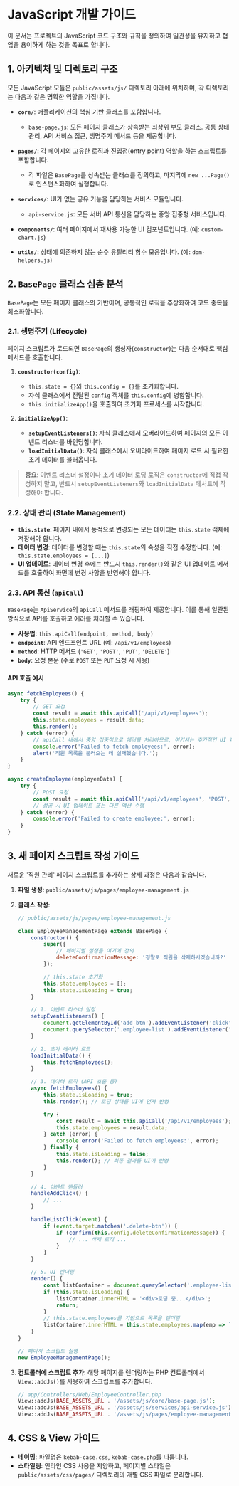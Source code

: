 # JavaScript 개발 가이드

이 문서는 프로젝트의 JavaScript 코드 구조와 규칙을 정의하여 일관성을 유지하고 협업을 용이하게 하는 것을 목표로 합니다.

## 1. 아키텍처 및 디렉토리 구조

모든 JavaScript 모듈은 `public/assets/js/` 디렉토리 아래에 위치하며, 각 디렉토리는 다음과 같은 명확한 역할을 가집니다.

- **`core/`**: 애플리케이션의 핵심 기반 클래스를 포함합니다.
  - `base-page.js`: 모든 페이지 클래스가 상속받는 최상위 부모 클래스. 공통 상태 관리, API 서비스 접근, 생명주기 메서드 등을 제공합니다.

- **`pages/`**: 각 페이지의 고유한 로직과 진입점(entry point) 역할을 하는 스크립트를 포함합니다.
  - 각 파일은 `BasePage`를 상속받는 클래스를 정의하고, 마지막에 `new ...Page()`로 인스턴스화하여 실행합니다.

- **`services/`**: UI가 없는 공유 기능을 담당하는 서비스 모듈입니다.
  - `api-service.js`: 모든 서버 API 통신을 담당하는 중앙 집중형 서비스입니다.

- **`components/`**: 여러 페이지에서 재사용 가능한 UI 컴포넌트입니다. (예: `custom-chart.js`)

- **`utils/`**: 상태에 의존하지 않는 순수 유틸리티 함수 모음입니다. (예: `dom-helpers.js`)

## 2. `BasePage` 클래스 심층 분석

`BasePage`는 모든 페이지 클래스의 기반이며, 공통적인 로직을 추상화하여 코드 중복을 최소화합니다.

### 2.1. 생명주기 (Lifecycle)

페이지 스크립트가 로드되면 `BasePage`의 생성자(`constructor`)는 다음 순서대로 핵심 메서드를 호출합니다.

1.  **`constructor(config)`**:
    - `this.state = {}`와 `this.config = {}`를 초기화합니다.
    - 자식 클래스에서 전달된 `config` 객체를 `this.config`에 병합합니다.
    - `this.initializeApp()`을 호출하여 초기화 프로세스를 시작합니다.

2.  **`initializeApp()`**:
    - **`setupEventListeners()`**: 자식 클래스에서 오버라이드하여 페이지의 모든 이벤트 리스너를 바인딩합니다.
    - **`loadInitialData()`**: 자식 클래스에서 오버라이드하여 페이지 로드 시 필요한 초기 데이터를 불러옵니다.

> **중요**: 이벤트 리스너 설정이나 초기 데이터 로딩 로직은 `constructor`에 직접 작성하지 말고, 반드시 `setupEventListeners`와 `loadInitialData` 메서드에 작성해야 합니다.

### 2.2. 상태 관리 (State Management)

- **`this.state`**: 페이지 내에서 동적으로 변경되는 모든 데이터는 `this.state` 객체에 저장해야 합니다.
- **데이터 변경**: 데이터를 변경할 때는 `this.state`의 속성을 직접 수정합니다. (예: `this.state.employees = [...]`)
- **UI 업데이트**: 데이터 변경 후에는 반드시 `this.render()`와 같은 UI 업데이트 메서드를 호출하여 화면에 변경 사항을 반영해야 합니다.

### 2.3. API 통신 (`apiCall`)

`BasePage`는 `ApiService`의 `apiCall` 메서드를 래핑하여 제공합니다. 이를 통해 일관된 방식으로 API를 호출하고 에러를 처리할 수 있습니다.

- **사용법**: `this.apiCall(endpoint, method, body)`
- **`endpoint`**: API 엔드포인트 URL (예: `/api/v1/employees`)
- **`method`**: HTTP 메서드 (`'GET'`, `'POST'`, `'PUT'`, `'DELETE'`)
- **`body`**: 요청 본문 (주로 `POST` 또는 `PUT` 요청 시 사용)

#### API 호출 예시

```javascript
async fetchEmployees() {
    try {
        // GET 요청
        const result = await this.apiCall('/api/v1/employees');
        this.state.employees = result.data;
        this.render();
    } catch (error) {
        // apiCall 내에서 중앙 집중적으로 에러를 처리하므로, 여기서는 추가적인 UI 피드백만 처리
        console.error('Failed to fetch employees:', error);
        alert('직원 목록을 불러오는 데 실패했습니다.');
    }
}

async createEmployee(employeeData) {
    try {
        // POST 요청
        const result = await this.apiCall('/api/v1/employees', 'POST', employeeData);
        // 성공 시 UI 업데이트 또는 다른 액션 수행
    } catch (error) {
        console.error('Failed to create employee:', error);
    }
}
```

## 3. 새 페이지 스크립트 작성 가이드

새로운 '직원 관리' 페이지 스크립트를 추가하는 상세 과정은 다음과 같습니다.

1.  **파일 생성**: `public/assets/js/pages/employee-management.js`

2.  **클래스 작성**:

    ```javascript
    // public/assets/js/pages/employee-management.js

    class EmployeeManagementPage extends BasePage {
        constructor() {
            super({
                // 페이지별 설정을 여기에 정의
                deleteConfirmationMessage: '정말로 직원을 삭제하시겠습니까?'
            });

            // this.state 초기화
            this.state.employees = [];
            this.state.isLoading = true;
        }

        // 1. 이벤트 리스너 설정
        setupEventListeners() {
            document.getElementById('add-btn').addEventListener('click', () => this.handleAddClick());
            document.querySelector('.employee-list').addEventListener('click', (e) => this.handleListClick(e));
        }

        // 2. 초기 데이터 로드
        loadInitialData() {
            this.fetchEmployees();
        }

        // 3. 데이터 로직 (API 호출 등)
        async fetchEmployees() {
            this.state.isLoading = true;
            this.render(); // 로딩 상태를 UI에 먼저 반영

            try {
                const result = await this.apiCall('/api/v1/employees');
                this.state.employees = result.data;
            } catch (error) {
                console.error('Failed to fetch employees:', error);
            } finally {
                this.state.isLoading = false;
                this.render(); // 최종 결과를 UI에 반영
            }
        }

        // 4. 이벤트 핸들러
        handleAddClick() {
            // ...
        }

        handleListClick(event) {
            if (event.target.matches('.delete-btn')) {
                if (confirm(this.config.deleteConfirmationMessage)) {
                    // ... 삭제 로직 ...
                }
            }
        }

        // 5. UI 렌더링
        render() {
            const listContainer = document.querySelector('.employee-list');
            if (this.state.isLoading) {
                listContainer.innerHTML = '<div>로딩 중...</div>';
                return;
            }
            // this.state.employees를 기반으로 목록을 렌더링
            listContainer.innerHTML = this.state.employees.map(emp => `<div>${emp.name}</div>`).join('');
        }
    }

    // 페이지 스크립트 실행
    new EmployeeManagementPage();
    ```

3.  **컨트롤러에 스크립트 추가**: 해당 페이지를 렌더링하는 PHP 컨트롤러에서 `View::addJs()`를 사용하여 스크립트를 추가합니다.

    ```php
    // app/Controllers/Web/EmployeeController.php
    View::addJs(BASE_ASSETS_URL . '/assets/js/core/base-page.js');
    View::addJs(BASE_ASSETS_URL . '/assets/js/services/api-service.js'); // ApiService도 추가
    View::addJs(BASE_ASSETS_URL . '/assets/js/pages/employee-management.js');
    ```

## 4. CSS & View 가이드

-   **네이밍**: 파일명은 `kebab-case.css`, `kebab-case.php`를 따릅니다.
-   **스타일링**: 인라인 CSS 사용을 지양하고, 페이지별 스타일은 `public/assets/css/pages/` 디렉토리의 개별 CSS 파일로 분리합니다.
